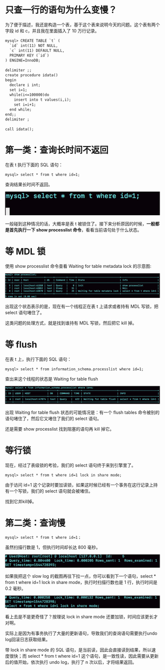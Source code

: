 # 只查一行的语句为什么变慢？


为了便于描述，我还是构造一个表，基于这个表来说明今天的问题。这个表有两个字段 id 和 c，并且我在里面插入了 10 万行记录。

```mysql
mysql> CREATE TABLE `t` (
  `id` int(11) NOT NULL,
  `c` int(11) DEFAULT NULL,
  PRIMARY KEY (`id`)
) ENGINE=InnoDB;
 
delimiter ;;
create procedure idata()
begin
  declare i int;
  set i=1;
  while(i<=100000)do
    insert into t values(i,i);
    set i=i+1;
  end while;
end;;
delimiter ;
 
call idata();
```

# 第一类：查询长时间不返回

在表 t 执行下面的 SQL 语句：

```mysql
mysql> select * from t where id=1;
```

查询结果长时间不返回。

![img](./assets/image-20220306211301794.png)

一般碰到这种情况的话，大概率是表 t 被锁住了。接下来分析原因的时候，**一般都是首先执行一下 show processlist 命令**，看看当前语句处于什么状态。

# 等 MDL 锁

使用 show processlist 命令查看 Waiting for table metadata lock 的示意图:

![img](./assets/image-20220306211427433.png)

出现这个状态表示的是，现在有一个线程正在表 t 上请求或者持有 MDL 写锁，把 select 语句堵住了。

这类问题的处理方式，就是找到谁持有 MDL 写锁，然后把它 kill 掉。

# 等 flush

在表 t 上，执行下面的 SQL 语句：

```mysql
mysql> select * from information_schema.processlist where id=1;
```

查出来这个线程的状态是 Waiting for table flush

![img](./assets/image-20220306211959952.png)

出现 Waiting for table flush 状态的可能情况是：有一个 flush tables 命令被别的语句堵住了，然后它又堵住了我们的 select 语句。

还是需要 show processlist 找到阻塞的语句再 kill 掉它。

# 等行锁

现在，经过了表级锁的考验，我们的 select 语句终于来到引擎里了。

```mysql
mysql> select * from t where id=1 lock in share mode; 
```

由于访问 id=1 这个记录时要加读锁，如果这时候已经有一个事务在这行记录上持有一个写锁，我们的 select 语句就会被堵住。

找到它并kill掉。

# 第二类：查询慢

```mysql
mysql> select * from t where id=1；
```

虽然扫描行数是 1，但执行时间却长达 800 毫秒。

![img](./assets/image-20220306212651299.png)

如果我把这个 slow log 的截图再往下拉一点，你可以看到下一个语句，select * from t where id=1 lock in share mode，执行时扫描行数也是 1 行，执行时间是 0.2 毫秒。

![img](./assets/image-20220306212755296.png)

看上去是不是更奇怪了？按理说 lock in share mode 还要加锁，时间应该更长才对啊。

实际上是因为有事务执行了大量的更新语句，导致我们的查询语句需要执行undo log回滚日志获取结果。

带 lock in share mode 的 SQL 语句，是当前读，因此会直接读到结果，所以速度很快；而 select * from t where id=1 这个语句，是一致性读，因此需要从更新后的值开始，依次执行 undo log，执行了 n 次以后，才将结果返回。

